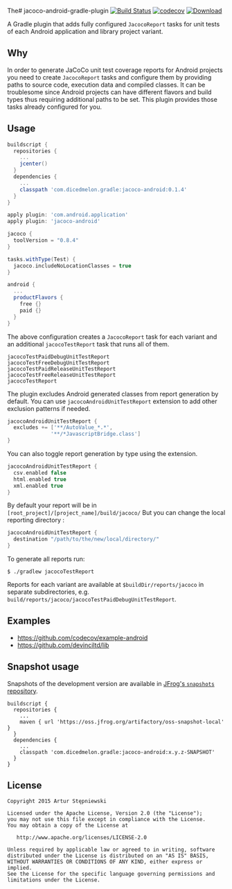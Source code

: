 The# jacoco-android-gradle-plugin
[![Build Status](https://travis-ci.org/arturdm/jacoco-android-gradle-plugin.svg)](https://travis-ci.org/arturdm/jacoco-android-gradle-plugin)
[![codecov](https://codecov.io/gh/arturdm/jacoco-android-gradle-plugin/branch/master/graph/badge.svg)](https://codecov.io/gh/arturdm/jacoco-android-gradle-plugin)
[![Download](https://api.bintray.com/packages/dicedmelon/maven/com.dicedmelon.gradle:jacoco-android/images/download.svg)](https://bintray.com/dicedmelon/maven/com.dicedmelon.gradle:jacoco-android/_latestVersion)

A Gradle plugin that adds fully configured `JacocoReport` tasks for unit tests of each Android application and library project variant.

## Why
In order to generate JaCoCo unit test coverage reports for Android projects you need to create `JacocoReport` tasks and configure them by providing paths to source code, execution data and compiled classes. It can be troublesome since Android projects can have different flavors and build types thus requiring additional paths to be set. This plugin provides those tasks already configured for you.

## Usage
```groovy
buildscript {
  repositories {
    ...
    jcenter()
  }
  dependencies {
    ...
    classpath 'com.dicedmelon.gradle:jacoco-android:0.1.4'
  }
}

apply plugin: 'com.android.application'
apply plugin: 'jacoco-android'

jacoco {
  toolVersion = "0.8.4"
}

tasks.withType(Test) {
  jacoco.includeNoLocationClasses = true
}

android {
  ...
  productFlavors {
    free {}
    paid {}
  }
}
```

The above configuration creates a `JacocoReport` task for each variant and an additional `jacocoTestReport` task that runs all of them.
```
jacocoTestPaidDebugUnitTestReport
jacocoTestFreeDebugUnitTestReport
jacocoTestPaidReleaseUnitTestReport
jacocoTestFreeReleaseUnitTestReport
jacocoTestReport
```

The plugin excludes Android generated classes from report generation by default. You can use `jacocoAndroidUnitTestReport` extension to add other exclusion patterns if needed.
```groovy
jacocoAndroidUnitTestReport {
  excludes += ['**/AutoValue_*.*',
              '**/*JavascriptBridge.class']
}
```

You can also toggle report generation by type using the extension.
```groovy
jacocoAndroidUnitTestReport {
  csv.enabled false
  html.enabled true
  xml.enabled true
}
```

By default your report will be in `[root_project]/[project_name]/build/jacoco/`
But you can change the local reporting directory :
```groovy
jacocoAndroidUnitTestReport {
  destination "/path/to/the/new/local/directory/"
}
```

To generate all reports run:
```shell
$ ./gradlew jacocoTestReport
```

Reports for each variant are available at `$buildDir/reports/jacoco` in separate subdirectories, e.g. `build/reports/jacoco/jacocoTestPaidDebugUnitTestReport`.

## Examples
* https://github.com/codecov/example-android
* https://github.com/devinciltd/lib

## Snapshot usage

Snapshots of the development version are available in [JFrog's `snapshots` repository][snapshots].

```
buildscript {
  repositories {
    ...
    maven { url 'https://oss.jfrog.org/artifactory/oss-snapshot-local' }
  }
  dependencies {
    ...
    classpath 'com.dicedmelon.gradle:jacoco-android:x.y.z-SNAPSHOT'
  }
}
```

## License
```
Copyright 2015 Artur Stępniewski

Licensed under the Apache License, Version 2.0 (the "License");
you may not use this file except in compliance with the License.
You may obtain a copy of the License at

   http://www.apache.org/licenses/LICENSE-2.0

Unless required by applicable law or agreed to in writing, software
distributed under the License is distributed on an "AS IS" BASIS,
WITHOUT WARRANTIES OR CONDITIONS OF ANY KIND, either express or implied.
See the License for the specific language governing permissions and
limitations under the License.
```

[snapshots]: https://oss.jfrog.org/artifactory/oss-snapshot-local/com/dicedmelon/gradle/jacoco-android
